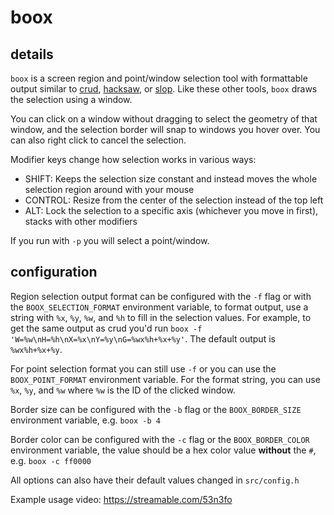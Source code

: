 # boox

## details
`boox` is a screen region and point/window selection tool with formattable output similar to [crud](https://github.com/ix/crud), [hacksaw](https://github.com/neXromancers/hacksaw), or [slop](https://github.com/naelstrof/slop). Like these other tools, `boox` draws the selection using a window.

You can click on a window without dragging to select the geometry of that window, and the selection border will snap to windows you hover over. You can also right click to cancel the selection.

Modifier keys change how selection works in various ways:
- SHIFT: Keeps the selection size constant and instead moves the whole selection region around with your mouse
- CONTROL: Resize from the center of the selection instead of the top left
- ALT: Lock the selection to a specific axis (whichever you move in first), stacks with other modifiers

If you run with `-p` you will select a point/window.

## configuration
Region selection output format can be configured with the `-f` flag or with the `BOOX_SELECTION_FORMAT` environment variable, to format output, use a string with `%x`, `%y`, `%w`, and `%h` to fill in the selection values. For example, to get the same output as crud you'd run `boox -f 'W=%w\nH=%h\nX=%x\nY=%y\nG=%wx%h+%x+%y'`. The default output is `%wx%h+%x+%y`.

For point selection format you can still use `-f` or you can use the `BOOX_POINT_FORMAT` environment variable. For the format string, you can use `%x`, `%y`, and `%w` where `%w` is the ID of the clicked window.

Border size can be configured with the `-b` flag or the `BOOX_BORDER_SIZE` environment variable, e.g. `boox -b 4`

Border color can be configured with the `-c` flag or the `BOOX_BORDER_COLOR` environment variable, the value should be a hex color value **without** the `#`, e.g. `boox -c ff0000`

All options can also have their default values changed in `src/config.h`

Example usage video: https://streamable.com/53n3fo
